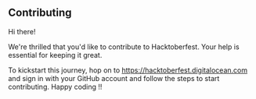 ## Contributing
Hi there! 

We're thrilled that you'd like to contribute to Hacktoberfest. Your help is essential for keeping it great.

To kickstart this journey, hop on to https://hacktoberfest.digitalocean.com and sign in with your GitHub account and follow the steps to start contributing.
Happy coding !!

